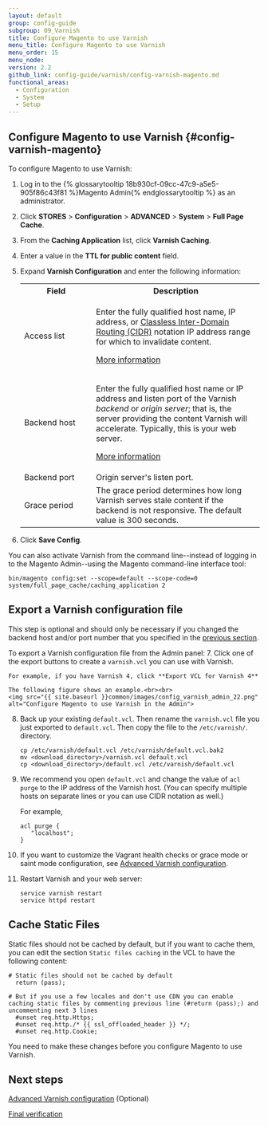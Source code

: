 ```yaml
---
layout: default
group: config-guide
subgroup: 09_Varnish
title: Configure Magento to use Varnish
menu_title: Configure Magento to use Varnish
menu_order: 15
menu_node:
version: 2.2
github_link: config-guide/varnish/config-varnish-magento.md
functional_areas:
  - Configuration
  - System
  - Setup
---
```

## Configure Magento to use Varnish {#config-varnish-magento}

To configure Magento to use Varnish:

1.	Log in to the {% glossarytooltip 18b930cf-09cc-47c9-a5e5-905f86c43f81 %}Magento Admin{% endglossarytooltip %} as an administrator.
2.	Click **STORES** > **Configuration** > **ADVANCED** > **System** > **Full Page Cache**.
3.	From the **Caching Application** list, click **Varnish Caching**.
4.	Enter a value in the **TTL for public content** field.
5.	Expand **Varnish Configuration** and enter the following information:

	<table>
	<col width="30%">
  	<col width="70%">
	<tbody>
		<tr>
			<th>Field</th>
			<th>Description</th>
		</tr>
	<tr>
		<td>Access list</td>
		<td><p>Enter the fully qualified host name, IP address, or <a href="https://www.digitalocean.com/community/tutorials/understanding-ip-addresses-subnets-and-cidr-notation-for-networking" target="&#95;blank">Classless Inter-Domain Routing (CIDR)</a> notation IP address range for which to invalidate content.</p>
			<p><a href="https://www.varnish-cache.org/docs/3.0/tutorial/purging.html" target="&#95;blank">More information</a></p></td>
	</tr>
	<tr>
		<td>Backend host</td>
		<td><p>Enter the fully qualified host name or IP address and listen port of the Varnish <em>backend</em> or <em>origin server</em>; that is, the server providing the content Varnish will accelerate. Typically, this is your web server. </p>
		<p><a href="https://www.varnish-cache.org/docs/trunk/users-guide/vcl-backends.html" target="&#95;blank">More information</a></p></td>
	</tr>
	<tr>
		<td>Backend port</td>
		<td>Origin server's listen port.</td>
	</tr>
	<tr>
		<td>Grace period</td>
		<td>The grace period determines how long Varnish serves stale content if the backend is not responsive. The default value is 300 seconds.</td>
		</tr>
		</tbody>
		</table>

6.	Click **Save Config**.

<div class="bs-callout bs-callout-tip" markdown="1">
You can also activate Varnish from the command line--instead of logging in to the Magento Admin--using the Magento command-line interface tool:

```
bin/magento config:set --scope=default --scope-code=0 system/full_page_cache/caching_application 2
```
</div>

## Export a Varnish configuration file
This step is optional and should only be necessary if you changed the backend host and/or port number that you specified in the <a href="{{page.baseurl}}config-guide/varnish/config-varnish-configure.html">previous section</a>.

To export a Varnish configuration file from the Admin panel:
7.	Click one of the export buttons to create a <code>varnish.vcl</code> you can use with Varnish.

	For example, if you have Varnish 4, click **Export VCL for Varnish 4**

	The following figure shows an example.<br><br>
	<img src="{{ site.baseurl }}common/images/config_varnish_admin_22.png" alt="Configure Magento to use Varnish in the Admin">

8.	Back up your existing <code>default.vcl</code>. Then rename the <code>varnish.vcl</code> file you just exported to <code>default.vcl</code>. Then copy the file to the <code>/etc/varnish/</code>. directory.

		cp /etc/varnish/default.vcl /etc/varnish/default.vcl.bak2
		mv <download_directory>/varnish.vcl default.vcl
		cp <download_directory>/default.vcl /etc/varnish/default.vcl
9.	We recommend you open `default.vcl` and change the value of `acl purge` to the IP address of the Varnish host. (You can specify multiple hosts on separate lines or you can use CIDR notation as well.)

	For example,

		acl purge {
		   "localhost";
		}

10. If you want to customize the Vagrant health checks or grace mode or saint mode configuration, see [Advanced Varnish configuration]({{page.baseurl}}config-guide/varnish/config-varnish-advanced.html).

11.	Restart Varnish and your web server:

		service varnish restart
		service httpd restart

## Cache Static Files

Static files should not be cached by default, but if you want to cache them, you can edit the section `Static files caching` in the VCL to have the following content:

```
# Static files should not be cached by default
  return (pass);

# But if you use a few locales and don't use CDN you can enable caching static files by commenting previous line (#return (pass);) and uncommenting next 3 lines
  #unset req.http.Https;
  #unset req.http./* {{ ssl_offloaded_header }} */;
  #unset req.http.Cookie;
```

You need to make these changes before you configure Magento to use Varnish.

## Next steps
<p><a href="{{page.baseurl}}config-guide/varnish/config-varnish-advance.html">Advanced Varnish configuration</a> (Optional)</p>
<p><a href="{{page.baseurl}}config-guide/varnish/config-varnish-final.html">Final verification</a></p>
